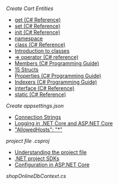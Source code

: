 *Create Cart Entities*
- [get (C# Reference)](https://docs.microsoft.com/en-us/dotnet/csharp/language-reference/keywords/get)
- [set (C# Reference)](https://docs.microsoft.com/en-us/dotnet/csharp/language-reference/keywords/set)
- [init (C# Reference)](https://docs.microsoft.com/en-us/dotnet/csharp/language-reference/keywords/init)
- [namespace](https://docs.microsoft.com/en-us/dotnet/csharp/language-reference/keywords/namespace)
- [class (C# Reference)](https://docs.microsoft.com/en-us/dotnet/csharp/language-reference/keywords/class)
- [Introduction to classes](https://docs.microsoft.com/en-us/dotnet/csharp/fundamentals/types/classes)
- [=> operator (C# reference)](https://docs.microsoft.com/en-us/dotnet/csharp/language-reference/operators/lambda-operator)
- [Members (C# Programming Guide)](https://docs.microsoft.com/en-us/dotnet/csharp/programming-guide/classes-and-structs/members)
- [15 Structs](https://docs.microsoft.com/en-us/dotnet/csharp/language-reference/language-specification/structs)
- [Properties (C# Programming Guide)](https://docs.microsoft.com/en-us/dotnet/csharp/programming-guide/classes-and-structs/properties)
- [Indexers (C# Programming Guide)](https://docs.microsoft.com/en-us/dotnet/csharp/programming-guide/indexers/)
- [interface (C# Reference)](https://docs.microsoft.com/en-us/dotnet/csharp/language-reference/keywords/interface)
- [static (C# Reference)](https://docs.microsoft.com/en-us/dotnet/csharp/language-reference/keywords/static)


*Create appsettings.json*
- [Connection Strings](https://docs.microsoft.com/en-us/ef/core/miscellaneous/connection-strings)
- [Logging in .NET Core and ASP.NET Core](https://docs.microsoft.com/en-us/aspnet/core/fundamentals/logging/?view=aspnetcore-6.0)
- [  "AllowedHosts": "*"](https://docs.microsoft.com/en-us/dotnet/api/microsoft.aspnetcore.hostfiltering.hostfilteringoptions.allowedhosts?view=aspnetcore-6.0)

*project file .csproj*
- [Understanding the project file](https://docs.microsoft.com/en-us/aspnet/web-forms/overview/deployment/web-deployment-in-the-enterprise/understanding-the-project-file)
- [.NET project SDKs](https://docs.microsoft.com/en-us/dotnet/core/project-sdk/overview)
- [Configuration in ASP.NET Core](https://docs.microsoft.com/en-us/aspnet/core/fundamentals/configuration/?view=aspnetcore-6.0)

*shopOnlineDbContext.cs*
